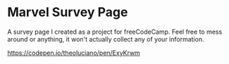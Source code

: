 # Marvel Survey Page

A survey page I created as a project for freeCodeCamp. Feel free to mess around or anything, it won't actually collect any of your information. 

https://codepen.io/theoluciano/pen/ExyKrwm
